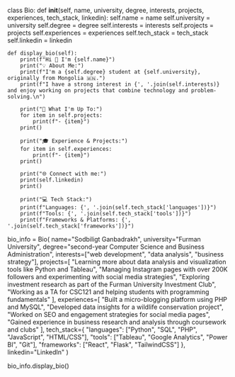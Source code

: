 class Bio:
    def __init__(self, name, university, degree, interests, projects, experiences, tech_stack, linkedin):
        self.name = name
        self.university = university
        self.degree = degree
        self.interests = interests
        self.projects = projects
        self.experiences = experiences
        self.tech_stack = tech_stack
        self.linkedin = linkedin

    def display_bio(self):
        print(f"Hi 👋 I'm {self.name}")
        print("💡 About Me:")
        print(f"I'm a {self.degree} student at {self.university}, originally from Mongolia 🇲🇳.")
        print(f"I have a strong interest in {', '.join(self.interests)} and enjoy working on projects that combine technology and problem-solving.\n")

        print("🚀 What I'm Up To:")
        for item in self.projects:
            print(f"- {item}")
        print()

        print("🎓 Experience & Projects:")
        for item in self.experiences:
            print(f"- {item}")
        print()

        print("🌐 Connect with me:")
        print(self.linkedin)
        print()

        print("💻 Tech Stack:")
        print(f"Languages: {', '.join(self.tech_stack['languages'])}")
        print(f"Tools: {', '.join(self.tech_stack['tools'])}")
        print(f"Frameworks & Platforms: {', '.join(self.tech_stack['frameworks'])}")


bio_info = Bio(
    name="Sodbiligt Ganbadrakh",
    university="Furman University",
    degree="second-year Computer Science and Business Administration",
    interests=["web development", "data analysis", "business strategy"],
    projects=[
        "Learning more about data analysis and visualization tools like Python and Tableau",
        "Managing Instagram pages with over 200K followers and experimenting with social media strategies",
        "Exploring investment research as part of the Furman University Investment Club",
        "Working as a TA for CSC121 and helping students with programming fundamentals"
    ],
    experiences=[
        "Built a micro-blogging platform using PHP and MySQL",
        "Developed data insights for a wildlife conservation project",
        "Worked on SEO and engagement strategies for social media pages",
        "Gained experience in business research and analysis through coursework and clubs"
    ],
    tech_stack={
        "languages": ["Python", "SQL", "PHP", "JavaScript", "HTML/CSS"],
        "tools": ["Tableau", "Google Analytics", "Power BI", "Git"],
        "frameworks": ["React", "Flask", "TailwindCSS"]
    },
    linkedin="LinkedIn"
)

bio_info.display_bio()
